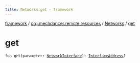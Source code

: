 ```yaml
---
title: Networks.get - framework
---
```


[framework](../../index.html) / [org.mechdancer.remote.resources](../index.html) / [Networks](index.html) / [get](./get.html)

# get

`fun get(parameter: `[`NetworkInterface`](https://docs.oracle.com/javase/6/docs/api/java/net/NetworkInterface.html)`): `[`InterfaceAddress`](https://docs.oracle.com/javase/6/docs/api/java/net/InterfaceAddress.html)`?`